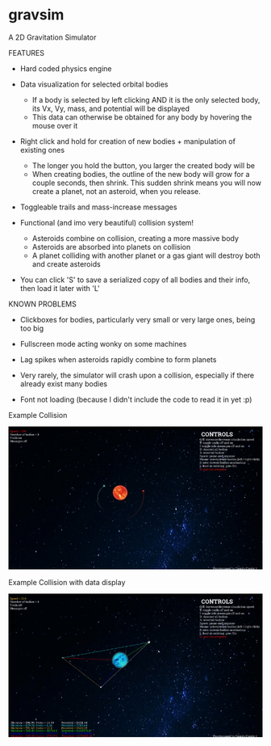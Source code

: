 # gravsim
A 2D Gravitation Simulator

FEATURES

- Hard coded physics engine

- Data visualization for selected orbital bodies
  - If a body is selected by left clicking AND it is the only selected body, its Vx, Vy, mass, and potential will be displayed
  - This data can otherwise be obtained for any body by hovering the mouse over it

- Right click and hold for creation of new bodies + manipulation of existing ones 
  - The longer you hold the button, you larger the created body will be
  - When creating bodies, the outline of the new body will grow for a couple seconds, then shrink. This sudden shrink means you will now       create a planet, not an asteroid, when you release.

- Toggleable trails and mass-increase messages

- Functional (and imo very beautiful) collision system! 
  - Asteroids combine on collision, creating a more massive body
  - Asteroids are absorbed into planets on collision
  - A planet colliding with another planet or a gas giant will destroy both and create asteroids
  
- You can click 'S' to save a serialized copy of all bodies and their info, then load it later with 'L'



KNOWN PROBLEMS
  
- Clickboxes for bodies, particularly very small or very large ones, being too big

- Fullscreen mode acting wonky on some machines

- Lag spikes when asteroids rapidly combine to form planets

- Very rarely, the simulator will crash upon a collision, especially if there already exist many bodies

- Font not loading (because I didn't include the code to read it in yet :p)

Example Collision

![Alt Text](collide.gif)

Example Collision with data display

![Alt Text](datacollide.gif)
